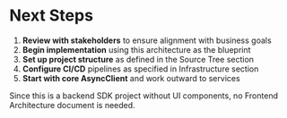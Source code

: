# Next Steps

1. **Review with stakeholders** to ensure alignment with business goals
2. **Begin implementation** using this architecture as the blueprint
3. **Set up project structure** as defined in the Source Tree section
4. **Configure CI/CD** pipelines as specified in Infrastructure section
5. **Start with core AsyncClient** and work outward to services

Since this is a backend SDK project without UI components, no Frontend Architecture document is needed.